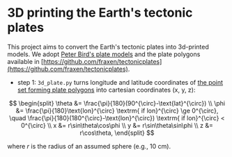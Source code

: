 # 3D printing the Earth's tectonic plates

This project aims to convert the Earth's tectonic plates into 3d-printed models. We adopt [Peter Bird's plate models](https://doi.org/10.1029/2001GC000252) and the plate polygons available in [https://github.com/fraxen/tectonicplates](https://github.com/fraxen/tectonicplates).

- step 1: `3d_plate.py` turns longitude and latitude coordinates of [the point set forming plate polygons](https://github.com/fraxen/tectonicplates/blob/master/original/PB2002_plates.dig.txt) into cartesian coordinates (x, y, z):

$$
\begin{split}
\theta &= \frac{\pi}{180}(90^{\circ}-\text{lat}^{\circ}) \\
\phi   &= \frac{\pi}{180}\text{lon}^{\circ} \textrm{ if lon}^{\circ} \ge 0^{\circ}, \quad \frac{\pi}{180}(180^{\circ}-\text{lon}^{\circ}) \textrm{ if lon}^{\circ} < 0^{\circ} \\
x &= r\sin\theta\cos\phi \\
y &= r\sin\theta\sin\phi \\
z &= r\cos\theta,
\end{split}
$$

where $r$ is the radius of an assumed sphere (e.g., 10 cm).
